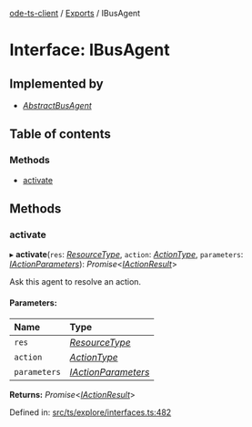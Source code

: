 [ode-ts-client](../README.md) / [Exports](../modules.md) / IBusAgent

# Interface: IBusAgent

## Implemented by

* [*AbstractBusAgent*](../classes/abstractbusagent.md)

## Table of contents

### Methods

- [activate](ibusagent.md#activate)

## Methods

### activate

▸ **activate**(`res`: [*ResourceType*](../modules.md#resourcetype), `action`: [*ActionType*](../modules.md#actiontype), `parameters`: [*IActionParameters*](iactionparameters.md)): *Promise*<[*IActionResult*](iactionresult.md)\>

Ask this agent to resolve an action.

#### Parameters:

Name | Type |
:------ | :------ |
`res` | [*ResourceType*](../modules.md#resourcetype) |
`action` | [*ActionType*](../modules.md#actiontype) |
`parameters` | [*IActionParameters*](iactionparameters.md) |

**Returns:** *Promise*<[*IActionResult*](iactionresult.md)\>

Defined in: [src/ts/explore/interfaces.ts:482](https://github.com/opendigitaleducation/ode-ts-client/blob/b81969a/src/ts/explore/interfaces.ts#L482)
